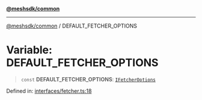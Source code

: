[**@meshsdk/common**](../README.md)

***

[@meshsdk/common](../globals.md) / DEFAULT\_FETCHER\_OPTIONS

# Variable: DEFAULT\_FETCHER\_OPTIONS

> `const` **DEFAULT\_FETCHER\_OPTIONS**: [`IFetcherOptions`](../type-aliases/IFetcherOptions.md)

Defined in: [interfaces/fetcher.ts:18](https://github.com/MeshJS/mesh/blob/1abde1553cbd7cf2cf4e40197fc0de9e4a7d0f49/packages/mesh-common/src/interfaces/fetcher.ts#L18)
